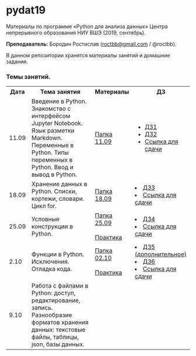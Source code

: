 # pydat19

Материалы по программе «Python для анализа данных» Центра непрерывного образования НИУ ВШЭ (2019, сентябрь).

**Преподаватель:** Бородин Ростислав (roctbb@gmail.com / @roctbb).

В данном репозитории хранятся материалы занятий и домашние задания.

### Темы занятий.

<table>
<tr>
  <th>Дата</th>
  <th>Тема занятия</th>
  <th>Материалы</th>
  <th>ДЗ</th>
</tr>
 <tr>
  <td>11.09</td>
  <td>Введение в Python. Знакомство с интерфейсом Jupyter Notebook. Язык разметки Markdown. Переменные в Python. Типы переменных в Python. Ввод и вывод в Python.</td>
   <td><a href="https://github.com/roctbb/pydat19/tree/master/11.09">Папка 11.09</a></td>
  <td><ul>
    <li><a href="https://nbviewer.jupyter.org/github/roctbb/pydat19/blob/master/Homework/py19-hw1.ipynb">ДЗ1</a></li>
    <li><a href="https://nbviewer.jupyter.org/github/roctbb/pydat19/blob/master/Homework/py19-hw2.ipynb">ДЗ2</a></li>
    <li><a href="https://www.dropbox.com/request/clMIYpZb11kwkTg9rDjE">Ссылка для сдачи</a>
    </ul></td>
</tr>
  <tr>
  <td>18.09</td>
  <td>Хранение данных в Python. Списки, кортежи, словари. Цикл for.</td>
  <td><a href="https://github.com/roctbb/pydat19/tree/master/18.09">Папка 18.09</a></td>
  <td>
    <li><a href="https://nbviewer.jupyter.org/github/roctbb/pydat19/blob/master/Homework/py19-hw3.ipynb">ДЗ3</a></li>
    <li><a href="https://www.dropbox.com/request/wiL51nEEojzew5IkgdWj">Ссылка для сдачи</a>
  </td>
</tr>
  <tr>
  <td>25.09</td>
  <td>Условные конструкции в Python.</td>
  <td><a href="https://github.com/roctbb/pydat19/tree/master/25.09">Папка 25.09</a><br><br>
    <a href="https://nbviewer.jupyter.org/github/roctbb/pydat19/blob/master/25.09/practice-1.ipynb">Практика</a></td>
  <td><li><a href="https://nbviewer.jupyter.org/github/roctbb/pydat19/blob/master/Homework/py19-hw4.ipynb">ДЗ4</a></li>
    <li><a href="https://www.dropbox.com/request/Pn4bhQGxnLbvhmlBMAfu">Ссылка для сдачи</a></td>
</tr>
<tr>
  <td>2.10</td>
  <td>Функции в Python. Исключения. Отладка кода.</td>
  <td><a href="https://github.com/roctbb/pydat19/tree/master/02.10">Папка 02.10</a><br><br>
  <a href="https://nbviewer.jupyter.org/github/roctbb/pydat19/blob/master/02.10/practice_functions.ipynb">Практика</a>
  </td>
  <td>
  <li><a href="https://nbviewer.jupyter.org/github/roctbb/pydat19/blob/master/Homework/py19-hw5.ipynb">ДЗ5 (дополнительное)</a></li>
    <li><a href="https://nbviewer.jupyter.org/github/roctbb/pydat19/blob/master/Homework/py19-hw6.ipynb">ДЗ6</a></li>
    <li><a href="https://www.dropbox.com/request/Kr43nYmELJZpSc51OmS0">Ссылка для сдачи</a></li>
  </td>
</tr>
<tr>
  <td>9.10</td>
  <td>Работа с файлами в Python: доступ, редактирование, запись. Разнообразие форматов хранения данных: текстовые файлы, таблицы, json, базы данных.</td>
  <td></td>
  <td></td>
</tr>
</table>
